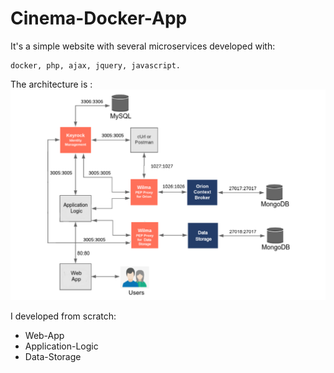 # Cinema-Docker-App
It's a simple website with several microservices developed with:  
```
docker, php, ajax, jquery, javascript.
```
The architecture is :
![GitHub Logo](Architecture.png)


I developed from scratch:  
* Web-App
* Application-Logic  
* Data-Storage
